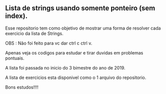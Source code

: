 ## Lista de strings usando somente ponteiro (sem index).

Esse repositorio tem como objetivo de mostrar uma forma de resolver cada exercicio da lista de Strings.

OBS : Não foi feito para vc dar ctrl c ctrl v.

Apenas veja os codigos para estudar e tirar duvidas em problemas pontuais.

A lista foi passada no inicio do 3 bimestre do ano de 2019.

A lista de exercicios esta disponivel como o 1 arquivo do repositorio.

Bons estudos!!!!
